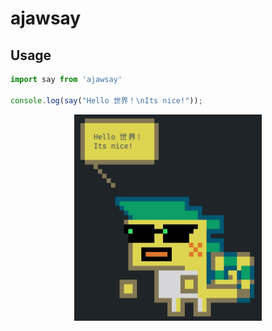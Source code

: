 # ajawsay

## Usage

```ts
import say from 'ajawsay'

console.log(say("Hello 世界！\nIts nice!"));
```

<div align="center">
	<img width="300" height="330" src="output.jpeg" alt="ky">
</div>

